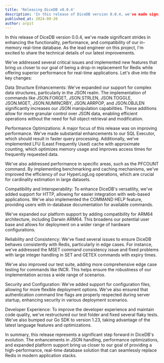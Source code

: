 ```yaml
---
title: 'Releasing DiceDB v0.0.4'
description: 'In this release of DiceDB version 0.0.4, we've made significant strides in enhancing the functionality, performance, and compatibility of our in-memory real-time database. As the lead engineer on this project, I'm excited to share the technical details of our latest improvements.'
published_at: 2024-09-20
author: arpit
---
```


In this release of DiceDB version 0.0.4, we've made significant strides in enhancing the functionality, performance, and compatibility of our in-memory real-time database. As the lead engineer on this project, I'm excited to share the technical details of our latest improvements.

We've addressed several critical issues and implemented new features that bring us closer to our goal of being a drop-in replacement for Redis while offering superior performance for real-time applications. Let's dive into the key changes:

Data Structure Enhancements:
We've expanded our support for complex data structures, particularly in the JSON realm. The implementation of commands like JSON.FORGET, JSON.STRLEN, JSON.TOGGLE, JSON.MGET, JSON.NUMINCRBY, JSON.ARRPOP, and JSON.OBJLEN significantly increases our JSON manipulation capabilities. These additions allow for more granular control over JSON data, enabling efficient operations without the need for full object retrieval and modification.

Performance Optimizations:
A major focus of this release was on improving performance. We've made substantial enhancements to our SQL Executor, which should result in faster query processing. Additionally, we've implemented LFU (Least Frequently Used) cache with approximate counting, which optimizes memory usage and improves access times for frequently requested data.

We've also addressed performance in specific areas, such as the PFCOUNT command. By implementing benchmarking and caching mechanisms, we've improved the efficiency of our HyperLogLog operations, which are crucial for cardinality estimation in large datasets.

Compatibility and Interoperability:
To enhance DiceDB's versatility, we've added support for HTTP, allowing for easier integration with web-based applications. We've also implemented the COMMAND HELP feature, providing users with in-database documentation for available commands.

We've expanded our platform support by adding compatibility for ARM64 architecture, including Darwin ARM64. This broadens our potential user base and allows for deployment on a wider range of hardware configurations.

Reliability and Consistency:
We've fixed several issues to ensure DiceDB behaves consistently with Redis, particularly in edge cases. For instance, we've addressed the MSET command consistency issue and fixed problems with large integer handling in SET and GETEX commands with expiry times.

We've also improved our test suite, adding more comprehensive edge case testing for commands like INCR. This helps ensure the robustness of our implementation across a wide range of scenarios.

Security and Configuration:
We've added support for configuration files, allowing for more flexible deployment options. We've also ensured that authentication command line flags are properly respected during server startup, enhancing security in various deployment scenarios.

Developer Experience:
To improve the developer experience and maintain code quality, we've restructured our test folder and fixed several flaky tests. We've also bumped our Go SDK to version 1.23, taking advantage of the latest language features and optimizations.

In summary, this release represents a significant step forward in DiceDB's evolution. The enhancements in JSON handling, performance optimizations, and expanded platform support bring us closer to our goal of providing a high-performance, real-time database solution that can seamlessly replace Redis in modern application stacks.
